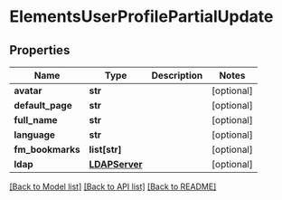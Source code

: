 # ElementsUserProfilePartialUpdate

## Properties

Name | Type | Description | Notes
------------ | ------------- | ------------- | -------------
**avatar** | **str** |  | [optional] 
**default_page** | **str** |  | [optional] 
**full_name** | **str** |  | [optional] 
**language** | **str** |  | [optional] 
**fm_bookmarks** | **list[str]** |  | [optional] 
**ldap** | [**LDAPServer**](LDAPServer.md) |  | [optional] 

[[Back to Model list]](../README.md#documentation-for-models) [[Back to API list]](../README.md#documentation-for-api-endpoints) [[Back to README]](../README.md)


